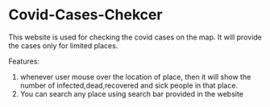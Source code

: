 # Covid-Cases-Chekcer

This website is used for checking the covid cases on the map. It will provide the cases only for limited places.

Features:
1. whenever user mouse over the location of place, then it will show the number of infected,dead,recovered and sick people in that place.
2. You can search any place using search bar provided in the website
